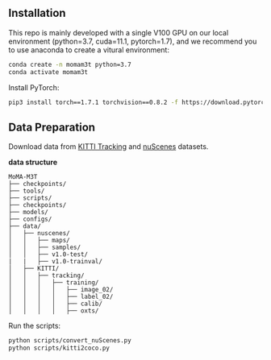 ## Installation

This repo is mainly developed with a single V100 GPU on our local environment (python=3.7, cuda=11.1, pytorch=1.7), and we recommend you to use anaconda to create a vitural environment:

```bash
conda create -n momam3t python=3.7
conda activate momam3t
```

Install PyTorch:

```bash
pip3 install torch==1.7.1 torchvision==0.8.2 -f https://download.pytorch.org/whl/cu111/torch_stable.html
```

## Data Preparation

Download data from [KITTI Tracking](https://www.cvlibs.net/datasets/kitti/eval_tracking.php) and [nuScenes](https://www.nuscenes.org/nuscenes#download) datasets.

**data structure**
```
MoMA-M3T
├── checkpoints/
├── tools/
├── scripts/
├── checkpoints/
├── models/
├── configs/
├── data/
│   ├── nuscenes/
│   │   ├── maps/
│   │   ├── samples/
│   │   ├── v1.0-test/
|   |   ├── v1.0-trainval/
│   ├── KITTI/
│   │   ├── tracking/
│   │   │   ├── training/
│   │   │   │   ├── image_02/
│   │   │   │   ├── label_02/
│   │   │   │   ├── calib/
│   │   │   │   ├── oxts/
```

Run the scripts:

```bash
python scripts/convert_nuScenes.py
python scripts/kitti2coco.py
```


